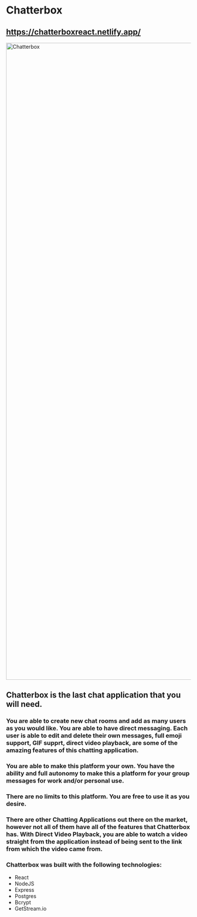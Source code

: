 # Chatterbox

## https://chatterboxreact.netlify.app/

<img width="1736" alt="Chatterbox" src="https://user-images.githubusercontent.com/60557209/142142334-59f5aa65-9dfb-49e0-afb8-ba98366dc904.png">


## Chatterbox is the last chat application that you will need. 

### You are able to create new chat rooms and add as many users as you would like. You are able to have direct messaging. Each user is able to edit and delete their own messages, full emoji support, GIF supprt, direct video playback, are some of the amazing features of this chatting application. 

### You are able to make this platform your own. You have the ability and full autonomy to make this a platform for your group messages for work and/or personal use. 
### There are no limits to this platform. You are free to use it as you desire. 

### There are other Chatting Applications out there on the market, however not all of them have all of the features that Chatterbox has. With Direct Video Playback, you are able to watch a video straight from the application instead of being sent to the link from which the video came from. 

### Chatterbox was built with the following technologies: 
* React
* NodeJS
* Express
* Postgres
* Bcrypt
* GetStream.io
